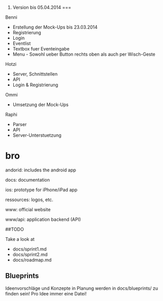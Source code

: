 1. Version bis 05.04.2014
===

Benni
  - Erstellung der Mock-Ups bis 23.03.2014
  - Registrierung
  - Login
  - Eventlist
  - Textbox fuer Eventeingabe
  - Menu - Sowohl ueber Button rechts oben als auch per Wisch-Geste

Hotzi
  - Server, Schnittstellen
  - API
  - Login & Registrierung

Ommi
  - Umsetzung der Mock-Ups

Raphi
  - Parser
  - API
  - Server-Unterstuetzung


bro
===

andorid: includes the android app

docs: documentation

ios: prototype for iPhone/iPad app

ressources: logos, etc.

www: official website

www/api: application backend (API)


##TODO

Take a look at

 * docs/sprint1.md
 * docs/sprint2.md
 * docs/roadmap.md

## Blueprints

Ideenvorschläge und Konzepte in Planung werden in docs/blueprints/ zu finden sein! Pro Idee immer eine Datei!

